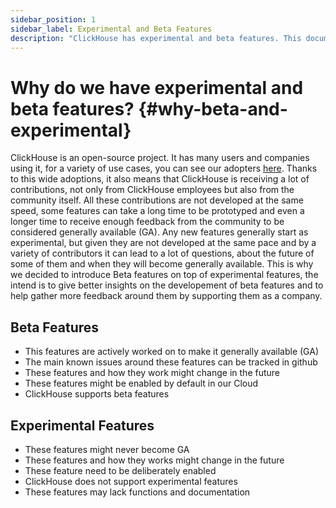 ```yaml
---
sidebar_position: 1
sidebar_label: Experimental and Beta Features
description: "ClickHouse has experimental and beta features. This documentation page go over their definition."
---
```


# Why do we have experimental and beta features? {#why-beta-and-experimental}

ClickHouse is an open-source project. It has many users and companies using it, for a variety of use cases, you can see our adopters [here](https://clickhouse.com/docs/en/about-us/adopters). Thanks to this wide adoptions, it also means that ClickHouse is receiving a lot of contributions, not only from ClickHouse employees but also from the community itself. All these contributions are not developed at the same speed, some features can take a long time to be prototyped and even a longer time to receive enough feedback from the community to be considered generally available (GA). Any new features generally start as experimental, but given they are not developed at the same pace and by a variety of contributors it can lead to a lot of questions, about the future of some of them and when they will become generally available. This is why we decided to introduce Beta features on top of experimental features, the intend is to give better insights on the developement of beta features and to help gather more feedback around them by supporting them as a company.


## Beta Features
- This features are actively worked on to make it generally available (GA)
- The main known issues around these features can be tracked in github
- These features and how they work might change in the future
- These features might be enabled by default in our Cloud
- ClickHouse supports beta features


## Experimental Features
- These features might never become GA
- These features and how they works might change in the future
- These feature need to be deliberately enabled
- ClickHouse does not support experimental features
- These features may lack functions and documentation
